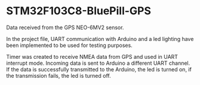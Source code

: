 # STM32F103C8-BluePill-GPS

Data received from the GPS NEO-6MV2 sensor.

In the project file, UART communication with Arduino and a led lighting have been implemented to be used for testing purposes.

Timer was created to receive NMEA data from GPS and used in UART interrupt mode. Incoming data is sent to Arduino a different 
UART channel. If the data is successfully transmitted to the Arduino, the led is turned on, if the transmission fails, the led is 
turned off.
